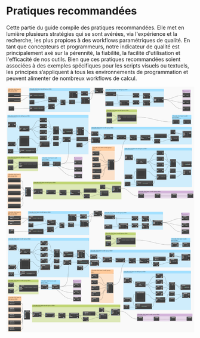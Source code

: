 # Pratiques recommandées

Cette partie du guide compile des pratiques recommandées. Elle met en lumière plusieurs stratégies qui se sont avérées, via l'expérience et la recherche, les plus propices à des workflows paramétriques de qualité. En tant que concepteurs et programmeurs, notre indicateur de qualité est principalement axé sur la pérennité, la fiabilité, la facilité d'utilisation et l'efficacité de nos outils. Bien que ces pratiques recommandées soient associées à des exemples spécifiques pour les scripts visuels ou textuels, les principes s’appliquent à tous les environnements de programmation et peuvent alimenter de nombreux workflows de calcul.

![](./images/bestPractices.png)
